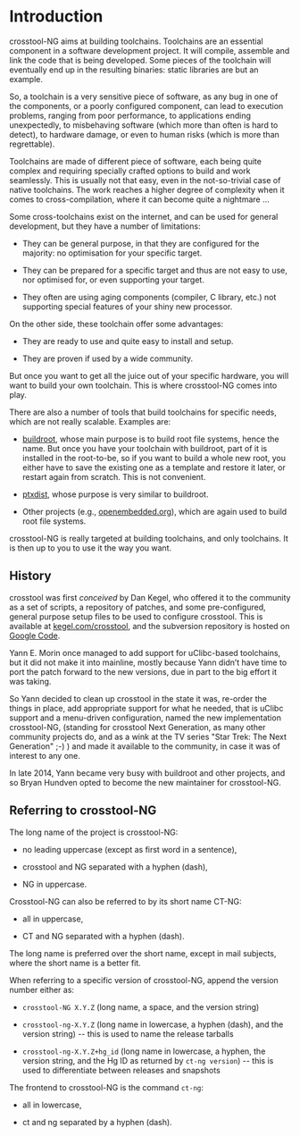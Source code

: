 <a name="introduction"></a>
Introduction
============

crosstool-NG aims at building toolchains. Toolchains are an essential
component in a software development project. It will compile, assemble and
link the code that is being developed. Some pieces of the toolchain will
eventually end up in the resulting binaries: static libraries are but an
example.

So, a toolchain is a very sensitive piece of software, as any bug in one of the
components, or a poorly configured component, can lead to execution problems,
ranging from poor performance, to applications ending unexpectedly, to
misbehaving software (which more than often is hard to detect), to hardware
damage, or even to human risks (which is more than regrettable).

Toolchains are made of different piece of software, each being quite complex
and requiring specially crafted options to build and work seamlessly. This is
usually not that easy, even in the not-so-trivial case of native toolchains.
The work reaches a higher degree of complexity when it comes to
cross-compilation, where it can become quite a nightmare …

Some cross-toolchains exist on the internet, and can be used for general
development, but they have a number of limitations:

-   They can be general purpose, in that they are configured for
    the majority: no optimisation for your specific target.

-   They can be prepared for a specific target and thus are not easy
    to use, nor optimised for, or even supporting your target.

-   They often are using aging components (compiler, C library, etc.)
    not supporting special features of your shiny new processor.

On the other side, these toolchain offer some advantages:

-   They are ready to use and quite easy to install and setup.

-   They are proven if used by a wide community.

But once you want to get all the juice out of your specific hardware, you will
want to build your own toolchain. This is where crosstool-NG comes into play.

There are also a number of tools that build toolchains for specific needs,
which are not really scalable. Examples are:

-   [buildroot](http://buildroot.uclibc.org/), whose main purpose is to build
    root file systems, hence the name. But once you have your toolchain with
    buildroot, part of it is installed in the root-to-be, so if you want to
    build a whole new root, you either have to save the existing one as a
    template and restore it later, or restart again from scratch. This is not
    convenient.

-   [ptxdist](http://www.ptxdist.org/software/ptxdist/index_en.html), whose
    purpose is very similar to buildroot.

-   Other projects (e.g., [openembedded.org](http://www.openembedded.org/)),
    which are again used to build root file systems.

crosstool-NG is really targeted at building toolchains, and only toolchains.
It is then up to you to use it the way you want.

<a name="history"></a>
History
-------

crosstool was first *conceived* by Dan Kegel, who offered it to the community
as a set of scripts, a repository of patches, and some pre-configured, general
purpose setup files to be used to configure crosstool. This is available at
[kegel.com/crosstool](http://www.kegel.com/crosstool), and the subversion
repository is hosted on [Google Code](http://code.google.com/p/crosstool/).

Yann E. Morin once managed to add support for uClibc-based toolchains, but it
did not make it into mainline, mostly because Yann didn’t have time to port
the patch forward to the new versions, due in part to the big effort it was
taking.

So Yann decided to clean up crosstool in the state it was, re-order the things
in place, add appropriate support for what he needed, that is uClibc support
and a menu-driven configuration, named the new implementation crosstool-NG,
(standing for crosstool Next Generation, as many other community projects do,
and as a wink at the TV series "Star Trek: The Next Generation" ;-) ) and made
it available to the community, in case it was of interest to any one.

In late 2014, Yann became very busy with buildroot and other projects, and so
Bryan Hundven opted to become the new maintainer for crosstool-NG.

<a name="name"></a>
Referring to crosstool-NG
-------------------------

The long name of the project is crosstool-NG:

-   no leading uppercase (except as first word in a sentence),

-   crosstool and NG separated with a hyphen (dash),

-   NG in uppercase.

Crosstool-NG can also be referred to by its short name CT-NG:

-   all in uppercase,

-   CT and NG separated with a hyphen (dash).

The long name is preferred over the short name, except in mail subjects,
where the short name is a better fit.

When referring to a specific version of crosstool-NG, append the version
number either as:

-   `crosstool-NG X.Y.Z` (long name, a space, and the version string)

-   `crosstool-ng-X.Y.Z` (long name in lowercase, a hyphen (dash),
    and the version string) -- this is used to name the release tarballs

-   `crosstool-ng-X.Y.Z+hg_id` (long name in lowercase, a hyphen,
    the version string, and the Hg ID as returned by `ct-ng version`)
    -- this is used to differentiate between releases and snapshots

The frontend to crosstool-NG is the command `ct-ng`:

-   all in lowercase,

-   ct and ng separated by a hyphen (dash).


